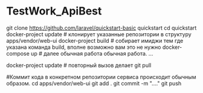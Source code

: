 # TestWork_ApiBest

git clone https://github.com/laravel/quickstart-basic quickstart
cd quickstart
docker-project update # клонирует указанные репозитории в структуру apps/vendor/web-ui
docker-project build # собирает имиджи тем где указана команда build, вполне возможно вам это не нужно
docker-compose up # далее обычная работа обычная работа.
...

docker-project update # повторный вызов делает git pull

#Коммит кода в конкретном репозитории сервиса происходит обычным образом.
cd apps/vendor/web-ui
git add .
git commit -m "...."
git push

